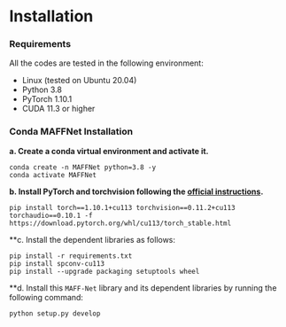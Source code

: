# Installation

### Requirements
All the codes are tested in the following environment:
* Linux (tested on Ubuntu 20.04)
* Python 3.8
* PyTorch 1.10.1
* CUDA 11.3 or higher


### Conda MAFFNet Installation

**a. Create a conda virtual environment and activate it.**

```shell
conda create -n MAFFNet python=3.8 -y
conda activate MAFFNet
```

**b. Install PyTorch and torchvision following the [official instructions](https://pytorch.org/).**
```shell
pip install torch==1.10.1+cu113 torchvision==0.11.2+cu113 torchaudio==0.10.1 -f https://download.pytorch.org/whl/cu113/torch_stable.html
```

**c. Install the dependent libraries as follows:
```shell
pip install -r requirements.txt
pip install spconv-cu113
pip install --upgrade packaging setuptools wheel
```

**d. Install this `MAFF-Net` library and its dependent libraries by running the following command:
```shell
python setup.py develop
```